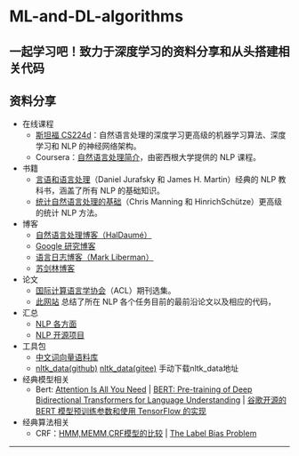 # ML-and-DL-algorithms
一起学习吧！致力于深度学习的资料分享和从头搭建相关代码
---------------------------------------------------------------------------------------------------------------------------------------
资料分享
---------------------------------------------------------------------------------------------------------------------------------------
- 在线课程
    - [斯坦福 CS224d](http://cs224d.stanford.edu/syllabus.html)：自然语言处理的深度学习更高级的机器学习算法、深度学习和 NLP 的神经网络架构。
    - Coursera：[自然语言处理简介](https://www.coursera.org/learn/natural-language-processing)，由密西根大学提供的 NLP 课程。
- 书籍
    - [言语和语言处理](https://web.stanford.edu/~jurafsky/slp3/)（Daniel Jurafsky 和 James H. Martin）经典的 NLP 教科书，涵盖了所有 NLP 的基础知识。
    - [统计自然语言处理的基础](https://nlp.stanford.edu/fsnlp/)（Chris Manning 和 HinrichSchütze）更高级的统计 NLP 方法。
- 博客
    - [自然语言处理博客（HalDaumé）](https://nlpers.blogspot.com/)
    - [Google 研究博客](https://research.googleblog.com/)
    - [语言日志博客（Mark Liberman）](http://languagelog.ldc.upenn.edu/nll/)
    - [苏剑林博客](https://spaces.ac.cn/archives/4521)
- 论文
    - [国际计算语言学协会](http://aclanthology.info/)（ACL）期刊选集。
    - [此网站](https://paperswithcode.com/area/natural-language-processing) 总结了所在 NLP 各个任务目前的最前沿论文以及相应的代码， 
- 汇总
    - [NLP 各方面](https://github.com/fighting41love/funNLP)
    - [NLP 开源项目](https://github.com/yongzhuo/nlp_xiaojiang)
- 工具包
    - [中文词向量语料库](https://github.com/Embedding/Chinese-Word-Vectors)
    - [nltk_data(github)](https://github.com/nltk/nltk_data) [nltk_data(gitee)](https://gitee.com/qwererer2/nltk_data/tree/gh-pages/) 手动下载nltk_data地址
- 经典模型相关
    - Bert: [Attention Is All You Need](https://arxiv.org/abs/1706.03762) |  [BERT: Pre-training of Deep Bidirectional Transformers for Language Understanding](https://arxiv.org/abs/1810.04805) | [谷歌开源的 BERT 模型预训练参数和使用 TensorFlow 的实现](https://github.com/google-research/bert)
- 经典算法相关
    - CRF：[HMM,MEMM,CRF模型的比较](https://www.cnblogs.com/hellochennan/p/6624509.html) | [The Label Bias Problem](https://awni.github.io/label-bias/) 
-----------------------------------------------------------------------------------------------------------------------------------------
